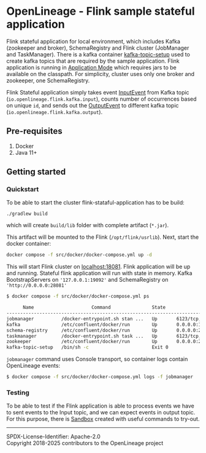 # OpenLineage - Flink sample stateful application

Flink stateful application for local environment, which includes Kafka (zookeeper and broker), SchemaRegistry and Flink cluster (JobManager and TaskManager).
There is a kafka container [kafka-topic-setup](src/docker/docker-compose.yml) used to create kafka topics that are required by the sample application.
Flink application is running in [Application Mode](https://nightlies.apache.org/flink/flink-docs-master/docs/deployment/overview/#deployment-modes) which requires jars to be available on the classpath.
For simplicity, cluster uses only one broker and zookeeper, one SchemaRegistry.

Flink Stateful application simply takes event [InputEvent](src/main/avro/io/openlineage/flink/avro/event/InputEvent.avsc) from Kafka topic (`io.openlineage.flink.kafka.input`), counts number of occurrences based on unique `id`, 
and sends out the [OutputEvent](src/main/avro/io/openlineage/flink/avro/event/OutputEvent.avsc) to different kafka topic (`io.openlineage.flink.kafka.output`).

## Pre-requisites

1. Docker
2. Java 11+

## Getting started

### Quickstart
To be able to start the cluster flink-stataful-application has to be build:
```
./gradlew build
```
which will create `build/lib` folder with complete artifact (`*.jar`).

This artifact will be mounted to the Flink (`/opt/flink/usrlib`).
Next, start the docker container:
```bash
docker compose -f src/docker/docker-compose.yml up -d
```

This will start Flink cluster on [localhost:18081](http://localhost:18081/). Flink application will be up and running.
Stateful flink application will run with state in memory.
Kafka BootstrapServers on `'127.0.0.1:19092'` and SchemaRegistry on` 'http://0.0.0.0:28081'`

```bash
$ docker compose -f src/docker/docker-compose.yml ps

      Name                     Command               State                      Ports
--------------------------------------------------------------------------------------------------------
jobmanager          /docker-entrypoint.sh stan ...   Up       6123/tcp, 0.0.0.0:18081->8081/tcp
kafka               /etc/confluent/docker/run        Up       0.0.0.0:19092->19092/tcp, 9092/tcp
schema-registry     /etc/confluent/docker/run        Up       0.0.0.0:28081->28081/tcp, 8081/tcp
taskmanager         /docker-entrypoint.sh task ...   Up       6123/tcp, 8081/tcp
zookeeper           /etc/confluent/docker/run        Up       0.0.0.0:2181->2181/tcp, 2888/tcp, 3888/tcp
kafka-topic-setup   /bin/sh -c                       Exit 0
```

`jobmanager` command uses Console transport, so container logs contain OpenLineage events:
```bash
$ docker compose -f src/docker/docker-compose.yml logs -f jobmanager
```

### Testing

To be able to test if the Flink application is able to process events we have to sent events to the Input topic, and we can expect events in output topic.
For this purpose, there is [Sandbox](src/test/groovy/io/openlineage/kafka/sandbox/Sandbox.groovy) created with useful commands to try-out.

----
SPDX-License-Identifier: Apache-2.0\
Copyright 2018-2025 contributors to the OpenLineage project
